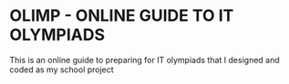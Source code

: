 # OLIMP - ONLINE GUIDE TO IT OLYMPIADS
This is an online guide to preparing for IT olympiads that I designed and coded as my school project